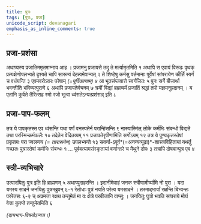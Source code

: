 ```yaml
---
title: पुत्रः
tags: [पुत्रः, प्रजा]
unicode_script: devanagari
emphasis_as_inline_comments: true
---
```

## प्रजा-प्रशंसा
अथाप्यस्य प्रजातिममृतमाम्नाय आह । प्रजामनु प्रजायसे तदु ते मर्त्यामृतमिति १ अथापि स एवायं विरूढः पृथक् प्रत्यक्षेणोपलभ्यते दृश्यते चापि सारूप्यं देहत्वमेवान्यत् २ ते शिष्टेषु कर्मसु वर्तमानाः पूर्वेषां सांपरायेण कीर्तिं स्वर्गं च वर्धयन्ति ३ एवमवरोऽवरः परेषाम् *(=पूर्विकाणाम्)* ४ आ भूतसंप्लवात्ते स्वर्गजितः ५ पुनः सर्गे बीजार्था भवन्तीति भविष्यत्पुराणे ६ अथापि प्रजापतेर्वचनम् ७ त्रयीं विद्यां ब्रह्मचर्यं प्रजातिं श्रद्धां तपो यज्ञमनुप्रदानम् । य एतानि कुर्वते तैरित्सह स्मो रजो भूत्वा ध्वंसतेऽन्यत्प्रशंसन्न् इति ८


## प्रजा-पाप-फलम्
तत्र ये पापकृतस्त एव ध्वंसन्ति यथा पर्णं वनस्पतेर्न परान्हिंसन्ति ९ नास्यास्मिंल् लोके कर्मभिः संबन्धो विद्यते तथा परस्मिन्कर्मफलैः १० तदेतेन वेदितव्यम् ११ प्रजापतेरृषीणामिति सर्गोऽयम् १२ तत्र ये पुण्यकृतस्तेषां प्रकृतयः परा ज्वलन्त्य *(= तारारूपेण)* उपलभ्यन्ते १३
सवर्णा-ऽपूर्व*(=अनन्यव्यूढा)*-शास्त्रविहितायां यथर्तु गच्छतः पुत्रास्तेषां कर्मभिः संबन्धः १ … पूर्ववत्यामसंस्कृतायां वर्णान्तरे च मैथुने दोषः ३ तत्रापि दोषवान्पुत्र एव ४ 

## स्त्री-व्यभिचारे
उत्पादयितुः पुत्र इति हि ब्राह्मणम् ५ अथाप्युदाहरन्ति । इदानीमेवाहं जनक स्त्रीणामीर्ष्यामि नो पुरा । यदा यमस्य सादने जनयितुः पुत्रमब्रुवन् ६-१ रेतोधाः पुत्रं नयति परेत्य यमसादने । तस्माद्भार्यां रक्षन्ति बिभ्यन्तः पररेतसः ६-२ च् अप्रमत्ता रक्षथ तन्तुमेतं मा वः क्षेत्रे परबीजानि वाप्सुः । जनयितुः पुत्रो भवति सांपराये मोघं वेत्ता कुरुते तन्तुमेतमिति ६ 

*(दायभाग-विषयोऽन्यत्र।)*
